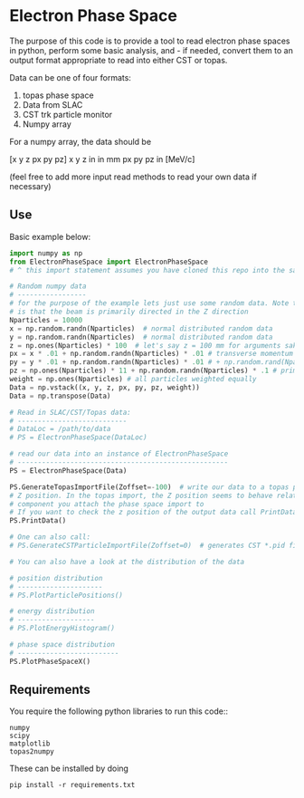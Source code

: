 # Electron Phase Space

The purpose of this code is to provide a tool to read electron phase spaces in python, perform some basic analysis, and - if needed, convert them to an output format appropriate to read into either CST or topas.

Data can be one of four formats:

1. topas phase space
2. Data from SLAC
3. CST trk particle monitor
3. Numpy array

For a numpy array, the data should be

[x y z px py pz]
x y z in in mm
px py pz  in [MeV/c]

(feel free to add more input read methods to read your own data if necessary)

## Use

Basic example below:

```python
import numpy as np
from ElectronPhaseSpace import ElectronPhaseSpace
# ^ this import statement assumes you have cloned this repo into the same directory as this script

# Random numpy data
# -----------------
# for the purpose of the example lets just use some random data. Note that here and throughout the code the assumption
# is that the beam is primarily directed in the Z direction
Nparticles = 10000
x = np.random.randn(Nparticles)  # normal distributed random data
y = np.random.randn(Nparticles)  # normal distributed random data
z = np.ones(Nparticles) * 100  # let's say z = 100 mm for arguments sake
px = x * .01 + np.random.randn(Nparticles) * .01 # transverse momentum with some noise (MeV)
py = y * .01 + np.random.randn(Nparticles) * .01 # + np.random.rand(Nparticles) * .001 # transverse momentum with some noise (MeV)
pz = np.ones(Nparticles) * 11 + np.random.randn(Nparticles) * .1 # primary beam direction
weight = np.ones(Nparticles) # all particles weighted equally
Data = np.vstack((x, y, z, px, py, pz, weight))
Data = np.transpose(Data)

# Read in SLAC/CST/Topas data:
# ---------------------------
# DataLoc = /path/to/data
# PS = ElectronPhaseSpace(DataLoc)

# read our data into an instance of ElectronPhaseSpace
# ----------------------------------------------------
PS = ElectronPhaseSpace(Data)

PS.GenerateTopasImportFile(Zoffset=-100)  # write our data to a topas phase space file, with Zoffset controlling the
# Z position. In the topas import, the Z position seems to behave relative to the local coordinate system of whatever
# component you attach the phase space import to
# If you want to check the z position of the output data call PrintData again:
PS.PrintData()

# One can also call:
# PS.GenerateCSTParticleImportFile(Zoffset=0)  # generates CST *.pid file

# You can also have a look at the distribution of the data

# position distribution
# ---------------------
# PS.PlotParticlePositions()

# energy distribution
# -------------------
# PS.PlotEnergyHistogram()

# phase space distribution
# -------------------------
PS.PlotPhaseSpaceX()
```

## Requirements

You require the following python libraries to run this code::

	numpy
	scipy
	matplotlib
	topas2numpy
	
These can be installed by doing

```
pip install -r requirements.txt
```
   
